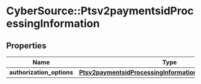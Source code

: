 # CyberSource::Ptsv2paymentsidProcessingInformation

## Properties
Name | Type | Description | Notes
------------ | ------------- | ------------- | -------------
**authorization_options** | [**Ptsv2paymentsidProcessingInformationAuthorizationOptions**](Ptsv2paymentsidProcessingInformationAuthorizationOptions.md) |  | [optional] 


